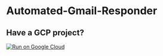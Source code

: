# Automated-Gmail-Responder

## Have a GCP project?
[![Run on Google Cloud](https://deploy.cloud.run/button.svg)](https://deploy.cloud.run)

